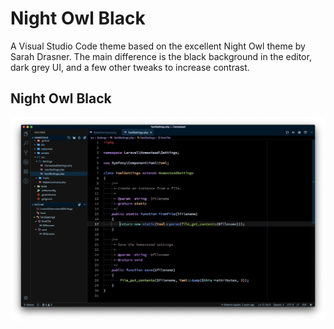 # Night Owl Black
A Visual Studio Code theme based on the excellent Night Owl theme by Sarah Drasner. The main difference is the black background in the editor, dark grey UI, and a few other tweaks to increase contrast.

## Night Owl Black
![Screenshot](screenshot.jpg)
